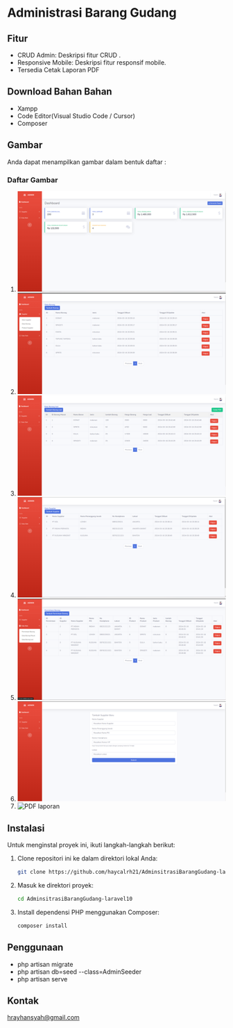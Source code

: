 # Administrasi Barang Gudang

## Fitur

-   CRUD Admin: Deskripsi fitur CRUD .
-   Responsive Mobile: Deskripsi fitur responsif mobile.
-   Tersedia Cetak Laporan PDF

## Download Bahan Bahan

-   Xampp
-   Code Editor(Visual Studio Code / Cursor)
-   Composer

## Gambar

Anda dapat menampilkan gambar dalam bentuk daftar :

### Daftar Gambar

1. ![dashboard admin](public/admbarang/indexdashboard.png)
2. ![Data Barang](public/admbarang/databarang.png)
3. ![Data Barang Jual](public/admbarang/databarangjual.png)
4. ![Data Supplier](public/admbarang/datasupplier.png)
5. ![Permintaan Barang ](public/admbarang/permintaanbarang.png)
6. ![Tambah Supplier](public/admbarang/tambahsupplier.png)
7. ![PDF laporan](public/admbarang/pdflaporanbarang.png)

## Instalasi

Untuk menginstal proyek ini, ikuti langkah-langkah berikut:

1. Clone repositori ini ke dalam direktori lokal Anda:

    ```bash
    git clone https://github.com/haycalrh21/AdminsitrasiBarangGudang-laravel10.git
    ```

2. Masuk ke direktori proyek:

    ```bash
    cd AdminsitrasiBarangGudang-laravel10
    ```

3. Install dependensi PHP menggunakan Composer:

    ```bash
    composer install
    ```

## Penggunaan

-   php artisan migrate
-   php artisan db=seed --class=AdminSeeder
-   php artisan serve

## Kontak

hrayhansyah@gmail.com
